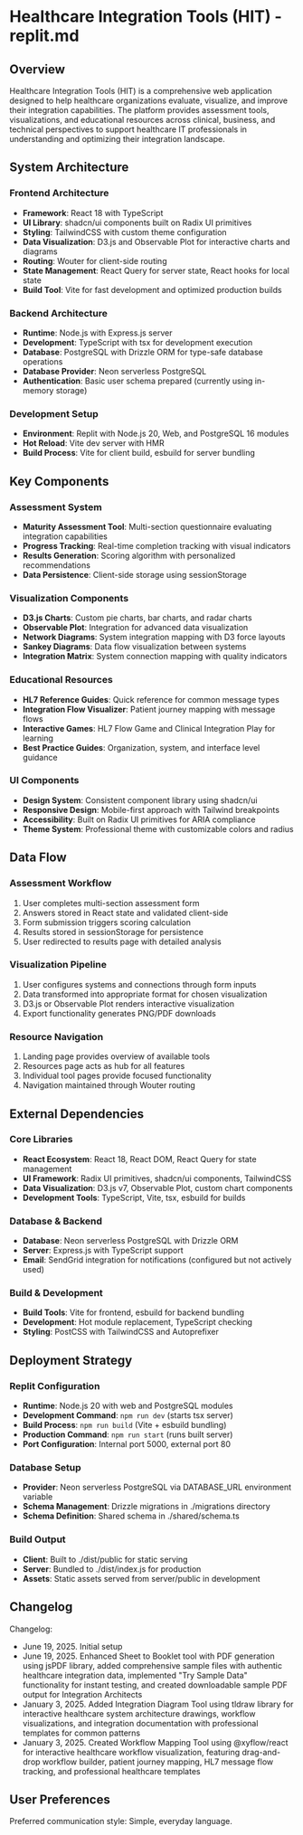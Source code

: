 # Healthcare Integration Tools (HIT) - replit.md

## Overview

Healthcare Integration Tools (HIT) is a comprehensive web application designed to help healthcare organizations evaluate, visualize, and improve their integration capabilities. The platform provides assessment tools, visualizations, and educational resources across clinical, business, and technical perspectives to support healthcare IT professionals in understanding and optimizing their integration landscape.

## System Architecture

### Frontend Architecture
- **Framework**: React 18 with TypeScript
- **UI Library**: shadcn/ui components built on Radix UI primitives
- **Styling**: TailwindCSS with custom theme configuration
- **Data Visualization**: D3.js and Observable Plot for interactive charts and diagrams
- **Routing**: Wouter for client-side routing
- **State Management**: React Query for server state, React hooks for local state
- **Build Tool**: Vite for fast development and optimized production builds

### Backend Architecture
- **Runtime**: Node.js with Express.js server
- **Development**: TypeScript with tsx for development execution
- **Database**: PostgreSQL with Drizzle ORM for type-safe database operations
- **Database Provider**: Neon serverless PostgreSQL
- **Authentication**: Basic user schema prepared (currently using in-memory storage)

### Development Setup
- **Environment**: Replit with Node.js 20, Web, and PostgreSQL 16 modules
- **Hot Reload**: Vite dev server with HMR
- **Build Process**: Vite for client build, esbuild for server bundling

## Key Components

### Assessment System
- **Maturity Assessment Tool**: Multi-section questionnaire evaluating integration capabilities
- **Progress Tracking**: Real-time completion tracking with visual indicators
- **Results Generation**: Scoring algorithm with personalized recommendations
- **Data Persistence**: Client-side storage using sessionStorage

### Visualization Components
- **D3.js Charts**: Custom pie charts, bar charts, and radar charts
- **Observable Plot**: Integration for advanced data visualization
- **Network Diagrams**: System integration mapping with D3 force layouts
- **Sankey Diagrams**: Data flow visualization between systems
- **Integration Matrix**: System connection mapping with quality indicators

### Educational Resources
- **HL7 Reference Guides**: Quick reference for common message types
- **Integration Flow Visualizer**: Patient journey mapping with message flows
- **Interactive Games**: HL7 Flow Game and Clinical Integration Play for learning
- **Best Practice Guides**: Organization, system, and interface level guidance

### UI Components
- **Design System**: Consistent component library using shadcn/ui
- **Responsive Design**: Mobile-first approach with Tailwind breakpoints
- **Accessibility**: Built on Radix UI primitives for ARIA compliance
- **Theme System**: Professional theme with customizable colors and radius

## Data Flow

### Assessment Workflow
1. User completes multi-section assessment form
2. Answers stored in React state and validated client-side
3. Form submission triggers scoring calculation
4. Results stored in sessionStorage for persistence
5. User redirected to results page with detailed analysis

### Visualization Pipeline
1. User configures systems and connections through form inputs
2. Data transformed into appropriate format for chosen visualization
3. D3.js or Observable Plot renders interactive visualization
4. Export functionality generates PNG/PDF downloads

### Resource Navigation
1. Landing page provides overview of available tools
2. Resources page acts as hub for all features
3. Individual tool pages provide focused functionality
4. Navigation maintained through Wouter routing

## External Dependencies

### Core Libraries
- **React Ecosystem**: React 18, React DOM, React Query for state management
- **UI Framework**: Radix UI primitives, shadcn/ui components, TailwindCSS
- **Data Visualization**: D3.js v7, Observable Plot, custom chart components
- **Development Tools**: TypeScript, Vite, tsx, esbuild for builds

### Database & Backend
- **Database**: Neon serverless PostgreSQL with Drizzle ORM
- **Server**: Express.js with TypeScript support
- **Email**: SendGrid integration for notifications (configured but not actively used)

### Build & Development
- **Build Tools**: Vite for frontend, esbuild for backend bundling
- **Development**: Hot module replacement, TypeScript checking
- **Styling**: PostCSS with TailwindCSS and Autoprefixer

## Deployment Strategy

### Replit Configuration
- **Runtime**: Node.js 20 with web and PostgreSQL modules
- **Development Command**: `npm run dev` (starts tsx server)
- **Build Process**: `npm run build` (Vite + esbuild bundling)
- **Production Command**: `npm run start` (runs built server)
- **Port Configuration**: Internal port 5000, external port 80

### Database Setup
- **Provider**: Neon serverless PostgreSQL via DATABASE_URL environment variable
- **Schema Management**: Drizzle migrations in ./migrations directory
- **Schema Definition**: Shared schema in ./shared/schema.ts

### Build Output
- **Client**: Built to ./dist/public for static serving
- **Server**: Bundled to ./dist/index.js for production
- **Assets**: Static assets served from server/public in development

## Changelog

Changelog:
- June 19, 2025. Initial setup
- June 19, 2025. Enhanced Sheet to Booklet tool with PDF generation using jsPDF library, added comprehensive sample files with authentic healthcare integration data, implemented "Try Sample Data" functionality for instant testing, and created downloadable sample PDF output for Integration Architects
- January 3, 2025. Added Integration Diagram Tool using tldraw library for interactive healthcare system architecture drawings, workflow visualizations, and integration documentation with professional templates for common patterns
- January 3, 2025. Created Workflow Mapping Tool using @xyflow/react for interactive healthcare workflow visualization, featuring drag-and-drop workflow builder, patient journey mapping, HL7 message flow tracking, and professional healthcare templates


## User Preferences

Preferred communication style: Simple, everyday language.